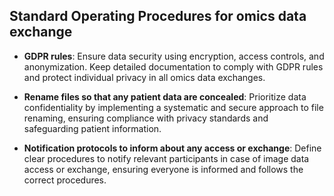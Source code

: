 ## Standard Operating Procedures for omics data exchange

- **GDPR rules**: Ensure data security using encryption, access controls, and anonymization. Keep detailed documentation to comply with GDPR rules and protect individual privacy in all omics data exchanges.

- **Rename files so that any patient data are concealed**: Prioritize data confidentiality by implementing a systematic and secure approach to file renaming, ensuring compliance with privacy standards and safeguarding patient information.

- **Notification protocols to inform about any access or exchange**: Define clear procedures to notify relevant participants in case of image data access or exchange, ensuring everyone is informed and follows the correct procedures.
